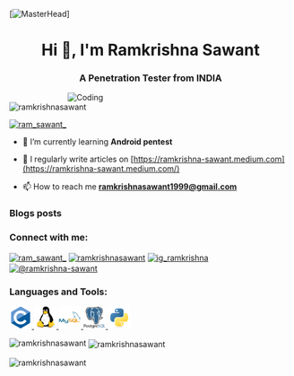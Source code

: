 [![MasterHead](https://i.ibb.co/X2PbSTh/Twitter-Header-RAMA.jpg)]
<h1 align="center">Hi 👋, I'm Ramkrishna Sawant</h1>
<h3 align="center">A Penetration Tester from INDIA</h3>
<img align="right" alt="Coding" width="400" src="https://cdn.dribbble.com/users/1162077/screenshots/3848914/media/320984a9ca58b3c73274c9259ecf6de8.gif">
<p align="left"> <img src="https://komarev.com/ghpvc/?username=ramkrishnasawant&label=Profile%20views&color=0e75b6&style=flat" alt="ramkrishnasawant" /> </p>

<p align="left"> <a href="https://twitter.com/ram_sawant_" target="blank"><img src="https://img.shields.io/twitter/follow/ram_sawant_?logo=twitter&style=for-the-badge" alt="ram_sawant_" /></a> </p>

- 🌱 I’m currently learning **Android pentest**

- 📝 I regularly write articles on [https://ramkrishna-sawant.medium.com](https://ramkrishna-sawant.medium.com/)

- 📫 How to reach me **ramkrishnasawant1999@gmail.com**

### Blogs posts
<!-- BLOG-POST-LIST:START -->
<!-- BLOG-POST-LIST:END -->

<h3 align="left">Connect with me:</h3>
<p align="left">
<a href="https://twitter.com/ram_sawant_" target="blank"><img align="center" src="https://raw.githubusercontent.com/rahuldkjain/github-profile-readme-generator/master/src/images/icons/Social/twitter.svg" alt="ram_sawant_" height="30" width="40" /></a>
<a href="https://linkedin.com/in/ramkrishnasawant" target="blank"><img align="center" src="https://raw.githubusercontent.com/rahuldkjain/github-profile-readme-generator/master/src/images/icons/Social/linked-in-alt.svg" alt="ramkrishnasawant" height="30" width="40" /></a>
<a href="https://instagram.com/ig_ramkrishna" target="blank"><img align="center" src="https://raw.githubusercontent.com/rahuldkjain/github-profile-readme-generator/master/src/images/icons/Social/instagram.svg" alt="ig_ramkrishna" height="30" width="40" /></a>
<a href="https://medium.com/@ramkrishna-sawant" target="blank"><img align="center" src="https://raw.githubusercontent.com/rahuldkjain/github-profile-readme-generator/master/src/images/icons/Social/medium.svg" alt="@ramkrishna-sawant" height="30" width="40" /></a>
</p>

<h3 align="left">Languages and Tools:</h3>
<p align="left"> <a href="https://www.cprogramming.com/" target="_blank" rel="noreferrer"> <img src="https://raw.githubusercontent.com/devicons/devicon/master/icons/c/c-original.svg" alt="c" width="40" height="40"/> </a> <a href="https://www.linux.org/" target="_blank" rel="noreferrer"> <img src="https://raw.githubusercontent.com/devicons/devicon/master/icons/linux/linux-original.svg" alt="linux" width="40" height="40"/> </a> <a href="https://www.mysql.com/" target="_blank" rel="noreferrer"> <img src="https://raw.githubusercontent.com/devicons/devicon/master/icons/mysql/mysql-original-wordmark.svg" alt="mysql" width="40" height="40"/> </a> <a href="https://www.postgresql.org" target="_blank" rel="noreferrer"> <img src="https://raw.githubusercontent.com/devicons/devicon/master/icons/postgresql/postgresql-original-wordmark.svg" alt="postgresql" width="40" height="40"/> </a> <a href="https://www.python.org" target="_blank" rel="noreferrer"> <img src="https://raw.githubusercontent.com/devicons/devicon/master/icons/python/python-original.svg" alt="python" width="40" height="40"/> </a> </p>

<p><img align="left" src="https://github-readme-stats.vercel.app/api/top-langs?username=ramkrishnasawant&show_icons=true&locale=en&layout=compact" alt="ramkrishnasawant" /></p>

<p>&nbsp;<img align="center" src="https://github-readme-stats.vercel.app/api?username=ramkrishnasawant&show_icons=true&locale=en" alt="ramkrishnasawant" /></p>

<p><img align="center" src="https://github-readme-streak-stats.herokuapp.com/?user=ramkrishnasawant&" alt="ramkrishnasawant" /></p>
